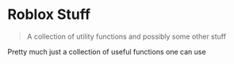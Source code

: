 # Roblox Stuff
> A collection of utility functions and possibly some other stuff

Pretty much just a collection of useful functions one can use
